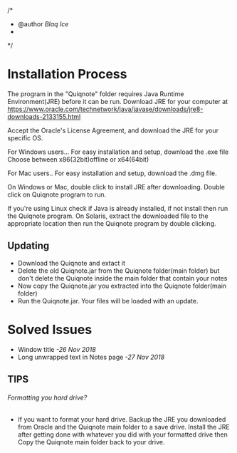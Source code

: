 /* 
 * @author *Blaq Ice*
 *
 */


# Installation Process

The program in the "Quiqnote" folder requires Java Runtime Environment(JRE) before it can be run.
Download JRE for your computer at 
https://www.oracle.com/technetwork/java/javase/downloads/jre8-downloads-2133155.html


Accept the Oracle's License Agreement, and download the JRE for your specific OS.

For Windows users...
For easy installation and setup, download the .exe file 
Choose between x86(32bit)offline  or x64(64bit)

For Mac users..
For easy installation and setup, download the .dmg file.

On Windows or Mac, double click to install JRE after downloading.
Double click on Quiqnote program to run.


If you're using Linux check if Java is already installed, if not install then run the Quiqnote program.
On Solaris, extract the downloaded file to the appropriate location then run the Quiqnote program by double clicking.

## Updating
- Download the Quiqnote and extact it
- Delete the old Quiqnote.jar from the Quiqnote folder(main folder) but don't delete the Quiqnote inside the main folder that contain your notes
- Now copy the Quiqnote.jar you extracted into the Quiqnote folder(main folder)
- Run the Quiqnote.jar. Your files will be loaded with an update.


# Solved Issues

- Window title           *-26 Nov 2018* 
- Long unwrapped text in Notes page              *-27 Nov 2018*


## TIPS
###### Formatting you hard drive?
- If you want to format your hard drive. Backup the JRE you downloaded from Oracle and the Quiqnote main folder to a save drive. Install the JRE after getting done with whatever you did with your formatted drive then Copy the Quiqnote main folder back to your drive.
